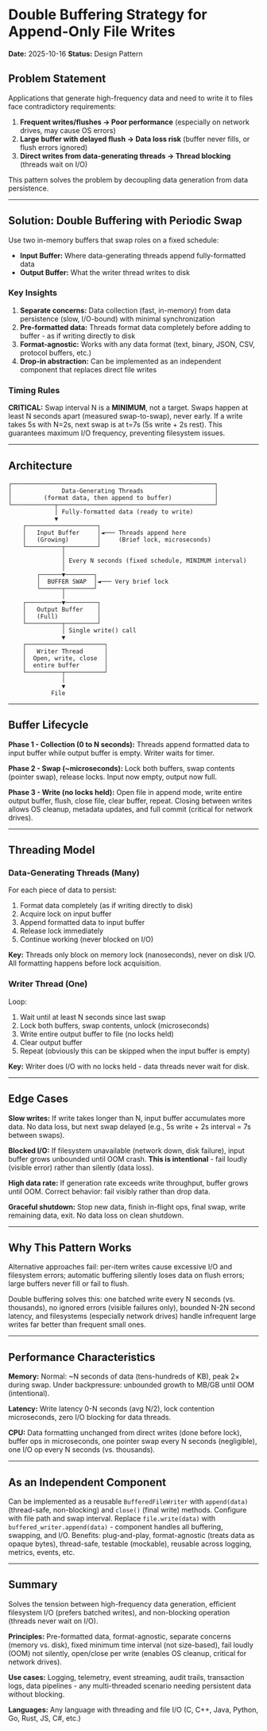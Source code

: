 # Double Buffering Strategy for Append-Only File Writes

**Date:** 2025-10-16
**Status:** Design Pattern

## Problem Statement

Applications that generate high-frequency data and need to write it to files face contradictory requirements:

1. **Frequent writes/flushes → Poor performance** (especially on network drives, may cause OS errors)
2. **Large buffer with delayed flush → Data loss risk** (buffer never fills, or flush errors ignored)
3. **Direct writes from data-generating threads → Thread blocking** (threads wait on I/O)

This pattern solves the problem by decoupling data generation from data persistence.

---

## Solution: Double Buffering with Periodic Swap

Use two in-memory buffers that swap roles on a fixed schedule:

- **Input Buffer:** Where data-generating threads append fully-formatted data
- **Output Buffer:** What the writer thread writes to disk

### Key Insights

1. **Separate concerns:** Data collection (fast, in-memory) from data persistence (slow, I/O-bound) with minimal synchronization
2. **Pre-formatted data:** Threads format data completely before adding to buffer - as if writing directly to disk
3. **Format-agnostic:** Works with any data format (text, binary, JSON, CSV, protocol buffers, etc.)
4. **Drop-in abstraction:** Can be implemented as an independent component that replaces direct file writes

### Timing Rules

**CRITICAL:** Swap interval N is a **MINIMUM**, not a target. Swaps happen at least N seconds apart (measured swap-to-swap), never early. If a write takes 5s with N=2s, next swap is at t=7s (5s write + 2s rest). This guarantees maximum I/O frequency, preventing filesystem issues.

---

## Architecture

```
┌─────────────────────────────────────────────────────────┐
│              Data-Generating Threads                    │
│         (format data, then append to buffer)            │
└────────────┬────────────────────────────────────────────┘
             │ Fully-formatted data (ready to write)
             ▼
    ┌────────────────────┐
    │   Input Buffer     │◄─── Threads append here
    │   (Growing)        │     (Brief lock, microseconds)
    └──────────┬─────────┘
               │
               │ Every N seconds (fixed schedule, MINIMUM interval)
               │
        ┌──────▼────────┐
        │  BUFFER SWAP  │◄─── Very brief lock
        └──────┬────────┘
               │
    ┌──────────▼─────────┐
    │   Output Buffer    │
    │   (Full)           │
    └──────────┬─────────┘
               │ Single write() call
               ▼
    ┌──────────────────────┐
    │   Writer Thread      │
    │  Open, write, close  │
    │  entire buffer       │
    └──────────┬───────────┘
               │
               ▼
            File
```

---

## Buffer Lifecycle

**Phase 1 - Collection (0 to N seconds):** Threads append formatted data to input buffer while output buffer is empty. Writer waits for timer.

**Phase 2 - Swap (~microseconds):** Lock both buffers, swap contents (pointer swap), release locks. Input now empty, output now full.

**Phase 3 - Write (no locks held):** Open file in append mode, write entire output buffer, flush, close file, clear buffer, repeat. Closing between writes allows OS cleanup, metadata updates, and full commit (critical for network drives).

---

## Threading Model

### Data-Generating Threads (Many)

For each piece of data to persist:
1. Format data completely (as if writing directly to disk)
2. Acquire lock on input buffer
3. Append formatted data to input buffer
4. Release lock immediately
5. Continue working (never blocked on I/O)

**Key:** Threads only block on memory lock (nanoseconds), never on disk I/O. All formatting happens before lock acquisition.

### Writer Thread (One)

Loop:
1. Wait until at least N seconds since last swap
2. Lock both buffers, swap contents, unlock (microseconds)
3. Write entire output buffer to file (no locks held)
4. Clear output buffer
5. Repeat
(obviously this can be skipped when the input buffer is empty)

**Key:** Writer does I/O with no locks held - data threads never wait for disk.

---

## Edge Cases

**Slow writes:** If write takes longer than N, input buffer accumulates more data. No data loss, but next swap delayed (e.g., 5s write + 2s interval = 7s between swaps).

**Blocked I/O:** If filesystem unavailable (network down, disk failure), input buffer grows unbounded until OOM crash. **This is intentional** - fail loudly (visible error) rather than silently (data loss).

**High data rate:** If generation rate exceeds write throughput, buffer grows until OOM. Correct behavior: fail visibly rather than drop data.

**Graceful shutdown:** Stop new data, finish in-flight ops, final swap, write remaining data, exit. No data loss on clean shutdown.

---

## Why This Pattern Works

Alternative approaches fail: per-item writes cause excessive I/O and filesystem errors; automatic buffering silently loses data on flush errors; large buffers never fill or fail to flush.

Double buffering solves this: one batched write every N seconds (vs. thousands), no ignored errors (visible failures only), bounded N-2N second latency, and filesystems (especially network drives) handle infrequent large writes far better than frequent small ones.

---

## Performance Characteristics

**Memory:** Normal: ~N seconds of data (tens-hundreds of KB), peak 2× during swap. Under backpressure: unbounded growth to MB/GB until OOM (intentional).

**Latency:** Write latency 0-N seconds (avg N/2), lock contention microseconds, zero I/O blocking for data threads.

**CPU:** Data formatting unchanged from direct writes (done before lock), buffer ops in microseconds, one pointer swap every N seconds (negligible), one I/O op every N seconds (vs. thousands).


---

## As an Independent Component

Can be implemented as a reusable `BufferedFileWriter` with `append(data)` (thread-safe, non-blocking) and `close()` (final write) methods. Configure with file path and swap interval. Replace `file.write(data)` with `buffered_writer.append(data)` - component handles all buffering, swapping, and I/O. Benefits: plug-and-play, format-agnostic (treats data as opaque bytes), thread-safe, testable (mockable), reusable across logging, metrics, events, etc.

---

## Summary

Solves the tension between high-frequency data generation, efficient filesystem I/O (prefers batched writes), and non-blocking operation (threads never wait on I/O).

**Principles:** Pre-formatted data, format-agnostic, separate concerns (memory vs. disk), fixed minimum time interval (not size-based), fail loudly (OOM) not silently, open/close per write (enables OS cleanup, critical for network drives).

**Use cases:** Logging, telemetry, event streaming, audit trails, transaction logs, data pipelines - any multi-threaded scenario needing persistent data without blocking.

**Languages:** Any language with threading and file I/O (C, C++, Java, Python, Go, Rust, JS, C#, etc.)

